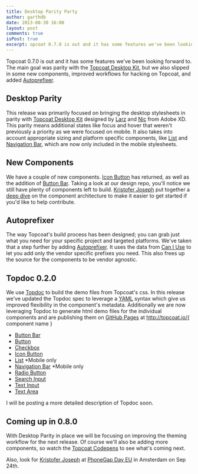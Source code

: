 ```yaml
---
title: Desktop Parity Party
author: garthdb
date: 2013-08-30 16:00
layout: post
comments: true
isPost: true
excerpt: opcoat 0.7.0 is out and it has some features we've been looking forward to. The main goal was parity with the [Topcoat Desktop Kit](https://github.com/topcoat/design), but we also slipped in some new components, improved workflows for hacking on Topcoat, and added [Autoprefixer](https://github.com/ai/autoprefixer).
---
```


Topcoat 0.7.0 is out and it has some features we've been looking forward to. The main goal was parity with the [Topcoat Desktop Kit](https://github.com/topcoat/design), but we also slipped in some new components, improved workflows for hacking on Topcoat, and added [Autoprefixer](https://github.com/ai/autoprefixer).

## Desktop Parity

This release was primarily focused on bringing the desktop stylesheets in parity with [Topcoat Desktop Kit](https://github.com/topcoat/design) designed by [Larz](https://twitter.com/larz) and [Nic](http://www.behance.net/nnnnic) from Adobe XD. This parity means additional states like focus and hover that weren't previously a priority as we were focused on mobile. It also takes into account appropriate sizing and platform specific components, like [List](http://topcoat.io/list) and [Navigation Bar](http://topcoat.io/navigation-bar), which are now only included in the mobile stylesheets.

## New Components

We have a couple of new components. [Icon Button](http://topcoat.io/topcoat/#icon-button) has returned, as well as the addition of [Button Bar](http://topcoat.io/topcoat/#button-bar). Taking a look at our design repo, you'll notice we still have plenty of components left to build.  [Kristofer Joseph](http://twitter.com/dam) put together a [deep dive](http://topcoat.io/posts/topcoat-components-deep-dive/) on the component architecture to make it easier to get started if you'd like to help contribute.

## Autoprefixer

The way Topcoat's build process has been designed; you can grab just what you need for your specific project and targeted platforms.  We've taken that a step further by adding [Autoprefixer](https://github.com/ai/autoprefixer).  It uses the data from [Can I Use](http://caniuse.com/) to let you add only the vendor specific prefixes you need.  This also frees up the source for the components to be vendor agnostic.

## Topdoc 0.2.0

We use [Topdoc](http://github.com/topcoat/topdoc) to build the demo files from Topcoat's css. In this release we've updated the Topdoc spec to leverage a [YAML](http://nodeca.github.io/js-yaml/) syntax which give us improved flexibility in the component's metadata. Additionally we are now leveraging Topdoc to generate html demo files for the individual components and are publishing them on [GitHub Pages](http://pages.github.com/) at http://topcoat.io/{ component name }

- [Button Bar](http://topcoat.io/button-bar)
- [Button](http://topcoat.io/button)
- [Checkbox](http://topcoat.io/checkbox)
- [Icon Button](http://topcoat.io/icon-button)
- [List](http://topcoat.io/list) *Mobile only
- [Navigation Bar](http://topcoat.io/navigation-bar) *Mobile only
- [Radio Button](http://topcoat.io/radio-button)
- [Search Input](http://topcoat.io/search-input)
- [Text Input](http://topcoat.io/text-input)
- [Text Area](http://topcoat.io/textarea)

I will be posting a more detailed description of Topdoc soon.

## Coming up in 0.8.0

With Desktop Parity in place we will be focusing on improving the theming workflow for the next release. Of course we'll also be adding more components, so watch the [Topcoat Codepens](http://codepen.io/Topcoat) to see what's coming next.

Also, look for [Kristofer Joseph](http://twitter.com/dam) at [PhoneGap Day EU](http://pgday.phonegap.com/eu2013/) in Amsterdam on Sep 24th.
